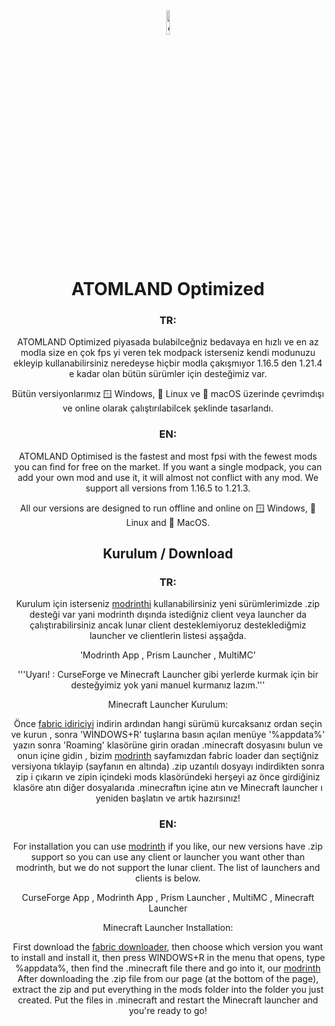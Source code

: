 <div align="center">

<img src="https://r.resimlink.com/vFRwz98n.png" alt="AO logo" width="10%" height="10%">

# ATOMLAND Optimized
 ### TR:
 ATOMLAND Optimized piyasada bulabilceğniz bedavaya en hızlı ve en az modla size en çok fps yi
 veren tek modpack isterseniz kendi modunuzu ekleyip kullanabilirsiniz neredeyse hiçbir modla çakışmıyor
 1.16.5 den 1.21.4 e kadar olan bütün sürümler için desteğimiz var.
 
 Bütün versiyonlarımız 🪟 Windows, 🐧 Linux ve 🍏 macOS üzerinde çevrimdışı ve online olarak çalıştırılabilcek şeklinde tasarlandı.
 
 ### EN:
 ATOMLAND Optimised is the fastest and most fpsi with the fewest mods you can find for free on the market.
 If you want a single modpack, you can add your own mod and use it, it will almost not conflict with any mod.
 We support all versions from 1.16.5 to 1.21.3.
 
 All our versions are designed to run offline and online on 🪟 Windows, 🐧 Linux and 🍏 MacOS.
 
 
## Kurulum / Download
### TR:
Kurulum için isterseniz [modrinthi](https://modrinth.com/modpack/atomland) kullanabilirsiniz yeni sürümlerimizde .zip desteği var 
yani modrinth dışında istediğniz client veya launcher da çalıştırabilirsiniz ancak lunar client desteklemiyoruz desteklediğmiz 
launcher ve clientlerin listesi aşşağda.

'Modrinth App , Prism Launcher , MultiMC'

'''Uyarı! : CurseForge ve Minecraft Launcher gibi yerlerde kurmak için bir desteğyimiz yok yani manuel kurmanız lazım.'''

Minecraft Launcher Kurulum:

Önce [fabric idiriciyi](https://fabricmc.net/use/installer/) indirin ardından hangi sürümü kurcaksanız ordan seçin ve kurun , sonra 'WİNDOWS+R' tuşlarına 
basın açılan menüye '%appdata%' yazın sonra 'Roaming' klasörüne girin oradan .minecraft dosyasını bulun ve onun içine gidin , bizim [modrinth](https://modrinth.com/modpack/atomland) 
sayfamızdan fabric loader dan seçtiğniz versiyona tıklayip (sayfanın en altında) .zip uzantılı dosyayı indirdikten sonra zip i çıkarın ve zipin içindeki mods klasöründeki herşeyi az önce girdiğiniz klasöre atın diğer 
dosyalarıda .minecraftın içine atın ve Minecraft launcher ı yeniden başlatın ve artık hazırsınız!

### EN:
For installation you can use [modrinth](https://modrinth.com/modpack/atomland) if you like, our new versions have .zip support 
so you can use any client or launcher you want other than modrinth, but we do not support the lunar client. 
The list of launchers and clients is below.

CurseForge App , Modrinth App , Prism Launcher , MultiMC , Minecraft Launcher

Minecraft Launcher Installation:

First download the [fabric downloader](https://fabricmc.net/use/installer/), then choose which version you want to install and install it, then press WINDOWS+R 
in the menu that opens, type %appdata%, then find the .minecraft file there and go into it, our [modrinth](https://modrinth.com/modpack/atomland) 
After downloading the .zip file from our page (at the bottom of the page), extract the zip and put everything in the mods folder into the folder you just created. 
Put the files in .minecraft and restart the Minecraft launcher and you're ready to go!
